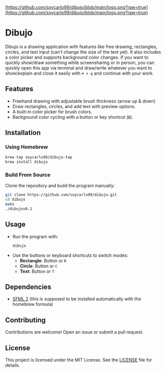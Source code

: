 [https://github.com/soycarlo99/dibujo/blob/main/logo.png?raw=true](https://github.com/soycarlo99/dibujo/blob/main/logo.png?raw=true)
# Dibujo

Dibujo is a drawing application with features like free drawing, rectangles, circles, and text input (can't change the size of the text yet). It also includes a color picker and supports background color changes. if you want to quickly show/draw something while screensharing or in person, you can quickly open this app via terminal and draw/write whatever you want to show/explain and close it easily with ```⌘ + q``` and continue with your work.

## Features

- Freehand drawing with adjustable brush thickness (arrow up & down)
- Draw rectangles, circles, and add text with preview options.
- A built-in color picker for brush colors.
- Background color cycling with a button or key shortcut (`B`).

## Installation

### Using Homebrew
```bash
brew tap soycarlo99/dibujo-tap
brew install dibujo
```

### Build From Source
Clone the repository and build the program manually:
```bash
git clone https://github.com/soycarlo99/dibujo.git
cd dibujo
make
./dibujov0.1
```

## Usage

- Run the program with:
  ```bash
  dibujo
  ```
- Use the buttons or keyboard shortcuts to switch modes:
  - **Rectangle**: Button or `R`
  - **Circle**: Button or `C`
  - **Text**: Button or `T`

## Dependencies

- [SFML 2](https://www.sfml-dev.org/) (this is supposed to be installed automatically with the homebrew formula)

## Contributing

Contributions are welcome! Open an issue or submit a pull request.

## License

This project is licensed under the MIT License. See the [LICENSE](LICENSE) file for details.
